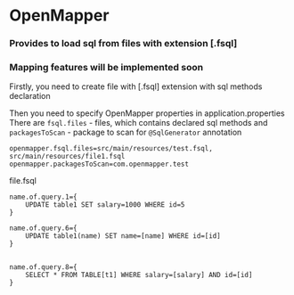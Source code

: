 # OpenMapper

### Provides to load sql from files with extension [.fsql]
### Mapping features will be implemented soon 


Firstly, you need to create file with [.fsql] extension with sql methods declaration

Then you need to specify OpenMapper properties in application.properties
There are `fsql.files` - files, which contains declared sql methods
and `packagesToScan` - package to scan for `@SqlGenerator` annotation

```propoerties
openmapper.fsql.files=src/main/resources/test.fsql, src/main/resources/file1.fsql
openmapper.packagesToScan=com.openmapper.test
```

file.fsql
```fslq
name.of.query.1={
    UPDATE table1 SET salary=1000 WHERE id=5
}

name.of.query.6={
    UPDATE table1(name) SET name=[name] WHERE id=[id]
}


name.of.query.8={
    SELECT * FROM TABLE[t1] WHERE salary=[salary] AND id=[id]
}
```

